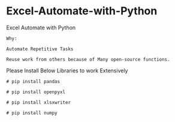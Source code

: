# Excel-Automate-with-Python
Excel Automate with Python


```
Why:

Automate Repetitive Tasks

Reuse work from others because of Many open-source functions.
```



Please Install Below Libraries to work Extensively

``` 
# pip install pandas 
```

``` 
# pip install openpyxl 
```


``` 
# pip install xlsxwriter 
```


``` 
# pip install numpy 
```
